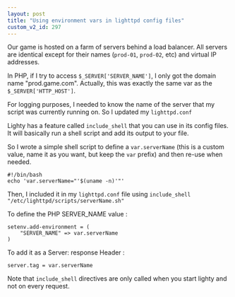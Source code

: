 ```yaml
---
layout: post
title: "Using environment vars in lighttpd config files"
custom_v2_id: 297
---
```


Our game is hosted on a farm of servers behind a load balancer. All servers
are identical except for their names (`prod-01`, `prod-02`, etc) and virtual
IP addresses.

In PHP, if I try to access `$_SERVER['SERVER_NAME']`, I only got the domain
name "prod.game.com". Actually, this was exactly the same var as the
`$_SERVER['HTTP_HOST']`.

For logging purposes, I needed to know the name of the server that my script
was currently running on. So I updated my `lighttpd.conf`

Lighty has a feature called `include_shell` that you can use in its config
files. It will basically run a shell script and add its output to your file.

So I wrote a simple shell script to define a `var.serverName` (this is a
custom value, name it as you want, but keep the `var` prefix) and then re-use
when needed.

    
    #!/bin/bash  
    echo 'var.serverName="'$(uname -n)'"'

Then, I included it in my `lighttpd.conf` file using `include_shell
"/etc/lighttpd/scripts/serverName.sh"`

To define the PHP SERVER_NAME value :

    
    setenv.add-environment = (  
    	"SERVER_NAME" => var.serverName  
    )

To add it as a Server: response Header :

    
    server.tag = var.serverName

Note that `include_shell` directives are only called when you start lighty and
not on every request.

